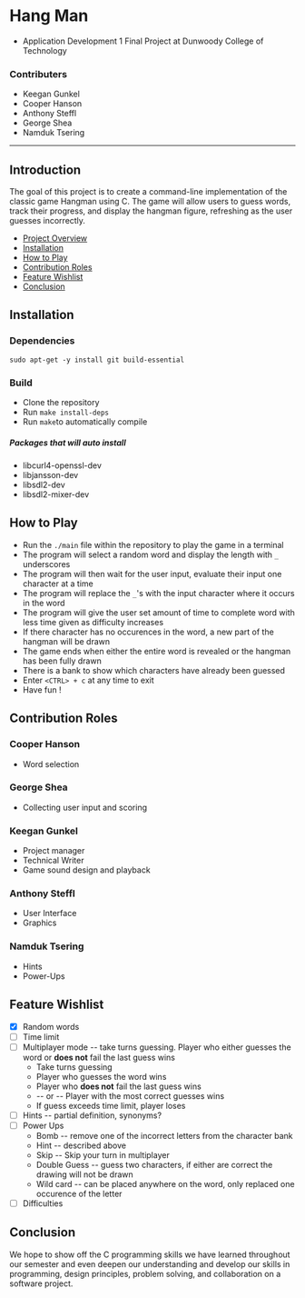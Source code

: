 # Hang Man
* Application Development 1 Final Project at Dunwoody College of Technology
### Contributers
* Keegan Gunkel
* Cooper Hanson
* Anthony Steffl
* George Shea
* Namduk Tsering
---

## Introduction
The goal of this project is to create a command-line implementation of the classic game Hangman using C.
The game will allow users to guess words, track their progress, and display the hangman figure,
refreshing as the user guesses incorrectly.

* [Project Overview](#introduction)
* [Installation](#installation)
* [How to Play](#how-to-play)
* [Contribution Roles](#contribution-roles)
* [Feature Wishlist](#feature-wishlist)
* [Conclusion](#conclusion)

## Installation
### Dependencies
`sudo apt-get -y install git build-essential`
### Build
* Clone the repository
* Run `make install-deps`
* Run `make`to automatically compile
##### Packages that will auto install
* libcurl4-openssl-dev
* libjansson-dev
* libsdl2-dev
* libsdl2-mixer-dev

## How to Play
* Run the `./main` file within the repository to play the game in a terminal
* The program will select a random word and display the length with `_` underscores
* The program will then wait for the user input, evaluate their input one character at a time
* The program will replace the `_`'s with the input character where it occurs in the word
* The program will give the user set amount of time to complete word with less time given as difficulty increases  
* If there character has no occurences in the word, a new part of the hangman will be drawn
* The game ends when either the entire word is revealed or the hangman has been fully drawn
* There is a bank to show which characters have already been guessed
* Enter `<CTRL> + c` at any time to exit
* Have fun !

## Contribution Roles
### Cooper Hanson
* Word selection
### George Shea
* Collecting user input and scoring
### Keegan Gunkel
* Project manager
* Technical Writer
* Game sound design and playback
### Anthony Steffl
* User Interface
* Graphics
### Namduk Tsering
* Hints
* Power-Ups

## Feature Wishlist
- [x] Random words
- [ ] Time limit
- [ ] Multiplayer mode -- take turns guessing. Player who either guesses the word or __does not__ fail the last guess wins
    * Take turns guessing
    * Player who guesses the word wins
    * Player who __does not__ fail the last guess wins
    * -- or -- Player with the most correct guesses wins
    * If guess exceeds time limit, player loses
- [ ] Hints -- partial definition, synonyms?
- [ ] Power Ups
    * Bomb -- remove one of the incorrect letters from the character bank
    * Hint -- described above
    * Skip -- Skip your turn in multiplayer
    * Double Guess -- guess two characters, if either are correct the drawing will not be drawn
    * Wild card -- can be placed anywhere on the word, only replaced one occurence of the letter
- [ ] Difficulties

## Conclusion
We hope to show off the C programming skills we have learned throughout our semester and even deepen our understanding and develop our skills in programming, design principles, problem solving, and collaboration on a software project.

